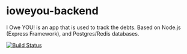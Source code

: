 ioweyou-backend
===============

I Owe YOU! is an app that is used to track the debts. Based on Node.js (Express Framework), and Postgres/Redis databases.

[![Build Status](https://travis-ci.org/piotrkowalczuk/ioweyou-backend.png?branch=develop)](https://travis-ci.org/piotrkowalczuk/ioweyou-backend)
